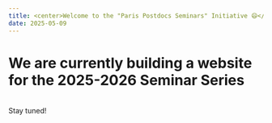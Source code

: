 ```yaml
---
title: <center>Welcome to the "Paris Postdocs Seminars" Initiative 😄</center>
date: 2025-05-09
---
```


# We are currently building a website for the 2025-2026 Seminar Series 

<br>  

<right>
	Stay tuned!
</right>
